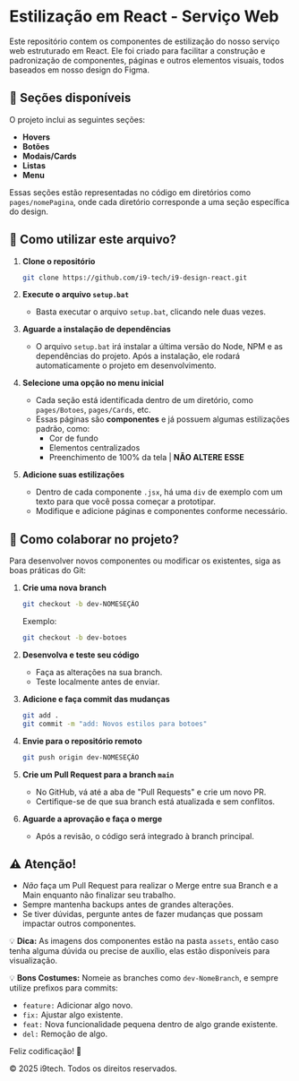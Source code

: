 # Estilização em React - Serviço Web

Este repositório contem os componentes de estilização do nosso serviço web estruturado em React. Ele foi criado para facilitar a construção e padronização de componentes, páginas e outros elementos visuais, todos baseados em nosso design do Figma.

## 📌 Seções disponíveis
O projeto inclui as seguintes seções:
- **Hovers**
- **Botões**
- **Modais/Cards**
- **Listas**
- **Menu**

Essas seções estão representadas no código em diretórios como `pages/nomePagina`, onde cada diretório corresponde a uma seção específica do design.

## 🚀 Como utilizar este arquivo?

1. **Clone o repositório**
   ```sh
   git clone https://github.com/i9-tech/i9-design-react.git
   ```
2. **Execute o arquivo `setup.bat`**
   - Basta executar o arquivo `setup.bat`, clicando nele duas vezes. 

3. **Aguarde a instalação de dependências**
   - O arquivo `setup.bat` irá instalar a última versão do Node, NPM e as dependências do projeto. Após a instalação, ele rodará automaticamente o projeto em desenvolvimento.

4. **Selecione uma opção no menu inicial**
   - Cada seção está identificada dentro de um diretório, como `pages/Botoes`, `pages/Cards`, etc.
   - Essas páginas são **componentes** e já possuem algumas estilizações padrão, como:
     - Cor de fundo
     - Elementos centralizados
     - Preenchimento de 100% da tela | **NÃO ALTERE ESSE**

5. **Adicione suas estilizações**
   - Dentro de cada componente `.jsx`, há uma `div` de exemplo com um texto para que você possa começar a prototipar.
   - Modifique e adicione páginas e componentes conforme necessário.

## 🔀 Como colaborar no projeto?

Para desenvolver novos componentes ou modificar os existentes, siga as boas práticas do Git:

1. **Crie uma nova branch**
   ```sh
   git checkout -b dev-NOMESEÇÃO
   ```
   Exemplo:
   ```sh
   git checkout -b dev-botoes
   ```

2. **Desenvolva e teste seu código**
   - Faça as alterações na sua branch.
   - Teste localmente antes de enviar.

3. **Adicione e faça commit das mudanças**
   ```sh
   git add .
   git commit -m "add: Novos estilos para botoes"
   ```

4. **Envie para o repositório remoto**
   ```sh
   git push origin dev-NOMESEÇÃO
   ```

5. **Crie um Pull Request para a branch `main`**
   - No GitHub, vá até a aba de "Pull Requests" e crie um novo PR.
   - Certifique-se de que sua branch está atualizada e sem conflitos.

6. **Aguarde a aprovação e faça o merge**
   - Após a revisão, o código será integrado à branch principal.

## ⚠️ Atenção!
- *Não* faça um Pull Request para realizar o Merge entre sua Branch e a Main enquanto não finalizar seu trabalho.
- Sempre mantenha backups antes de grandes alterações.
- Se tiver dúvidas, pergunte antes de fazer mudanças que possam impactar outros componentes.

💡 **Dica:** As imagens dos componentes estão na pasta `assets`, então caso tenha alguma dúvida ou precise de auxílio, elas estão disponíveis para visualização.

💡 **Bons Costumes:** Nomeie as branches como `dev-NomeBranch`, e sempre utilize prefixos para commits:
- `feature:` Adicionar algo novo.
- `fix:` Ajustar algo existente.
- `feat:` Nova funcionalidade pequena dentro de algo grande existente.
- `del:` Remoção de algo.


Feliz codificação! 🚀

&copy; 2025 i9tech. Todos os direitos reservados. 
